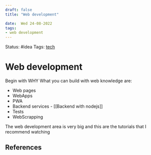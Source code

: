 ```yaml
---
draft: false
title: "Web development"

date:  Wed 24-08-2022
tags:
- web development
---
```

Status: #idea
Tags: [tech](tech.md)

# Web development

Begin with WHY 
What you can build with web knowledge are:

- Web pages
- WebApps
- PWA
- Backend services - [[Backend with nodejs]]
- Tests
- WebScrapping

The web development area is very big and this are the tutorials that I recommend watching




## References

